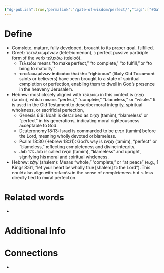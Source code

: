 ```yaml
---
{"dg-publish":true,"permalink":"/gate-of-wisdom/perfect/","tags":["#GateWisdom","P"]}
---
```


# Define
- Complete, mature, fully developed, brought to its proper goal, fulfilled.
- Greek: τετελειωμένων (teteleiōmenōn), a perfect passive participle form of the verb τελειόω (teleioō).
	- Τελειόω means “to make perfect,” “to complete,” “to fulfill,” or “to bring to maturity.”
	- τετελειωμένων indicates that the “righteous” (likely Old Testament saints or believers) have been brought to a state of spiritual completion or perfection, enabling them to dwell in God’s presence in the heavenly Jerusalem.
- Hebrew: most closely aligned with τελειόω in this context is תָּמִים (tamim), which means “perfect,” “complete,” “blameless,” or “whole.” It is used in the Old Testament to describe moral integrity, spiritual wholeness, or sacrificial perfection,
	- Genesis 6:9: Noah is described as תָּמִים (tamim), “blameless” or “perfect” in his generations, indicating moral righteousness acceptable to God.
	- Deuteronomy 18:13: Israel is commanded to be תָּמִים (tamim) before the Lord, meaning wholly devoted or blameless.
	- Psalm 18:30 (Hebrew 18:31): God’s way is תָּמִים (tamim), “perfect” or “blameless,” reflecting completeness and divine integrity.
	- Job 1:1: Job is called תָּמִים (tamim), “blameless” and upright, signifying his moral and spiritual wholeness.
- Hebrew: שָׁלֵם (shalem): Means “whole,” “complete,” or “at peace” (e.g., 1 Kings 8:61, “let your heart be wholly true [shalem] to the Lord”). This could also align with τελειόω in the sense of completeness but is less directly tied to moral perfection.

# Related words
- 

# Additional Info


# Connections
- 

